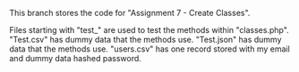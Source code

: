 This branch stores the code for "Assignment 7 - Create Classes".

Files starting with "test_" are used to test the methods within "classes.php".
"Test.csv" has dummy data that the methods use.
"Test.json" has dummy data that the methods use. 
"users.csv" has one record stored with my email and dummy data hashed password. 
